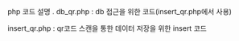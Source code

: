 php 코드 설명
.
db_qr.php : db 접근을 위한 코드(insert_qr.php에서 사용)

insert_qr.php :  qr코드 스캔을 통한 데이터 저장을 위한 insert 코드
